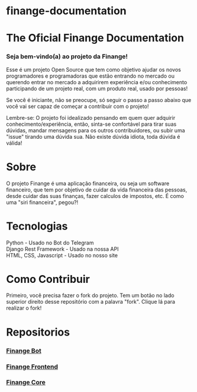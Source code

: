 # finange-documentation
# The Oficial Finange Documentation


### Seja bem-vindo(a) ao projeto da Finange!

Esse é um projeto Open Source que tem como objetivo ajudar os novos programadores e programadoras que estão entrando no mercado ou querendo entrar no mercado a adquirirem experiência e/ou conhecimento participando de um projeto real, com um produto real, usado por pessoas!

Se você é iniciante, não se preocupe, só seguir o passo a passo abaixo que você vai ser capaz de começar a contribuir com o projeto! 

Lembre-se: O projeto foi idealizado pensando em quem quer adquirir conhecimento/experiência, então, sinta-se confortável para tirar suas dúvidas, mandar mensagens para os outros contribuidores, ou subir uma "issue" tirando uma dúvida sua. Não existe dúvida idiota, toda dúvida é válida!

# Sobre

O projeto Finange é uma aplicação financeira, ou seja um software financeiro, que tem por objetivo de cuidar da vida financeira das pessoas, desde cuidar das suas finanças, fazer calculos de impostos, etc. É como uma "siri financeira", pegou?!

# Tecnologias

Python - Usado no Bot do Telegram <br>
Django Rest Framework - Usado na nossa API <br>
HTML, CSS, Javascript - Usado no nosso site

# Como Contribuir

Primeiro, você precisa fazer o fork do projeto. Tem um botão no lado superior direito desse repositório com a palavra "fork". Clique lá para realizar o fork!

# Repositorios

### <a href="https://github.com/Finange/finange-bot"> Finange Bot </a>
### <a href="https://github.com/Finange/finange-front"> Finange Frontend </a>
### <a href="https://github.com/Finange/core"> Finange Core </a>
